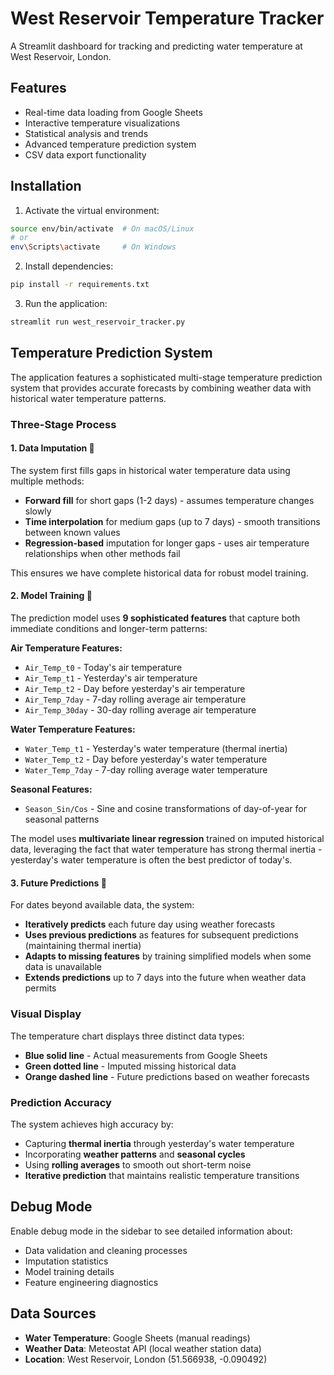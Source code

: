 # West Reservoir Temperature Tracker

A Streamlit dashboard for tracking and predicting water temperature at West Reservoir, London.

## Features

- Real-time data loading from Google Sheets
- Interactive temperature visualizations
- Statistical analysis and trends
- Advanced temperature prediction system
- CSV data export functionality

## Installation

1. Activate the virtual environment:
```bash
source env/bin/activate  # On macOS/Linux
# or
env\Scripts\activate     # On Windows
```

2. Install dependencies:
```bash
pip install -r requirements.txt
```

3. Run the application:
```bash
streamlit run west_reservoir_tracker.py
```

## Temperature Prediction System

The application features a sophisticated multi-stage temperature prediction system that provides accurate forecasts by combining weather data with historical water temperature patterns.

### Three-Stage Process

#### 1. Data Imputation 🔧
The system first fills gaps in historical water temperature data using multiple methods:

- **Forward fill** for short gaps (1-2 days) - assumes temperature changes slowly
- **Time interpolation** for medium gaps (up to 7 days) - smooth transitions between known values  
- **Regression-based** imputation for longer gaps - uses air temperature relationships when other methods fail

This ensures we have complete historical data for robust model training.

#### 2. Model Training 🧠
The prediction model uses **9 sophisticated features** that capture both immediate conditions and longer-term patterns:

**Air Temperature Features:**
- `Air_Temp_t0` - Today's air temperature
- `Air_Temp_t1` - Yesterday's air temperature  
- `Air_Temp_t2` - Day before yesterday's air temperature
- `Air_Temp_7day` - 7-day rolling average air temperature
- `Air_Temp_30day` - 30-day rolling average air temperature

**Water Temperature Features:**
- `Water_Temp_t1` - Yesterday's water temperature (thermal inertia)
- `Water_Temp_t2` - Day before yesterday's water temperature
- `Water_Temp_7day` - 7-day rolling average water temperature

**Seasonal Features:**
- `Season_Sin/Cos` - Sine and cosine transformations of day-of-year for seasonal patterns

The model uses **multivariate linear regression** trained on imputed historical data, leveraging the fact that water temperature has strong thermal inertia - yesterday's water temperature is often the best predictor of today's.

#### 3. Future Predictions 🔮
For dates beyond available data, the system:

- **Iteratively predicts** each future day using weather forecasts
- **Uses previous predictions** as features for subsequent predictions (maintaining thermal inertia)
- **Adapts to missing features** by training simplified models when some data is unavailable
- **Extends predictions** up to 7 days into the future when weather data permits

### Visual Display

The temperature chart displays three distinct data types:

- **Blue solid line** - Actual measurements from Google Sheets
- **Green dotted line** - Imputed missing historical data  
- **Orange dashed line** - Future predictions based on weather forecasts

### Prediction Accuracy

The system achieves high accuracy by:
- Capturing **thermal inertia** through yesterday's water temperature
- Incorporating **weather patterns** and **seasonal cycles**
- Using **rolling averages** to smooth out short-term noise
- **Iterative prediction** that maintains realistic temperature transitions

## Debug Mode

Enable debug mode in the sidebar to see detailed information about:
- Data validation and cleaning processes
- Imputation statistics
- Model training details
- Feature engineering diagnostics

## Data Sources

- **Water Temperature**: Google Sheets (manual readings)
- **Weather Data**: Meteostat API (local weather station data)
- **Location**: West Reservoir, London (51.566938, -0.090492)